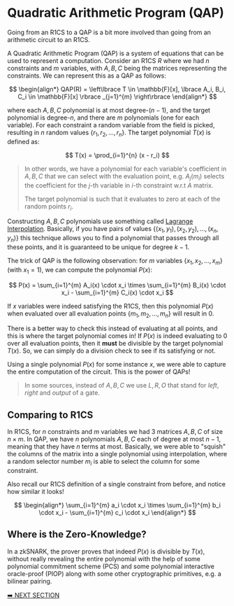 # Quadratic Arithmetic Program (QAP)

Going from an R1CS to a QAP is a bit more involved than going from an arithmetic circuit to an R1CS.

A Quadratic Arithmetic Program (QAP) is a system of equations that can be used to represent a computation. Consider an R1CS $R$ where we had $n$ constraints and $m$ variables, with $A, B, C$ being the matrices representing the constraints. We can represent this as a QAP as follows:

$$
\begin{align*}
QAP(R) = \left\lbrace
  T \in \mathbb{F}[x],
  \lbrace
    A_i, B_i, C_i \in \mathbb{F}[x]
  \rbrace _{j=1}^{m}
\right\rbrace
\end{align*}
$$

where each $A, B, C$ polynomial is at most degree-$(n-1)$, and the target polynomial is degree-$n$, and there are $m$ polynomials (one for each variable). For each constraint a random variable from the field is picked, resulting in $n$ random values $\lbrace r_1, r_2, \ldots, r_n \rbrace$. The target polynomial $T(x)$ is defined as:

$$
T(x) = \prod_{i=1}^{n} (x - r_i)
$$

> In other words, we have a polynomial for each variable's coefficient in $A, B, C$ that we can select with the evaluation point, e.g. $A_j(m_i)$ selects the coefficient for the $j$-th variable in $i$-th constraint w.r.t $A$ matrix.
>
> The target polynomial is such that it evaluates to zero at each of the random points $r_i$.

Constructing $A, B, C$ polynomials use something called [Lagrange Interpolation](https://mathworld.wolfram.com/LagrangeInterpolatingPolynomial.html). Basically, if you have pairs of values $\lbrace (x_1, y_1), (x_2, y_2), \ldots, (x_n, y_n) \rbrace$ this technique allows you to find a polynomial that passes through all these points, and it is guaranteed to be unique for degree $k-1$.

The trick of QAP is the following observation: for $m$ variables $\lbrace x_1, x_2, \ldots, x_m \rbrace$ (with $x_1 = 1$), we can compute the polynomial $P(x)$:

$$
P(x) =
\sum_{i=1}^{m} A_i(x) \cdot x_i \times \sum_{i=1}^{m} B_i(x) \cdot x_i - \sum_{i=1}^{m} C_i(x) \cdot x_i
$$

If $x$ variables were indeed satisfying the R1CS, then this polynomial $P(x)$ when evaluated over all evaluation points $\lbrace m_1, m_2, \ldots, m_n \rbrace$ will result in 0.

There is a better way to check this instead of evaluating at all points, and this is where the target polynomial comes in! If $P(x)$ is indeed evaluating to 0 over all evaluation points, then it **must** be divisible by the target polynomial $T(x)$. So, we can simply do a division check to see if its satisfying or not.

Using a single polynomial $P(x)$ for some instance $x$, we were able to capture the entire computation of the circuit. This is the power of QAPs!

> In some sources, instead of $A, B, C$ we use $L, R, O$ that stand for _left_, _right_ and _output_ of a gate.

## Comparing to R1CS

In R1CS, for $n$ constraints and $m$ variables we had 3 matrices $A, B, C$ of size $n \times m$. In QAP, we have $n$ polynomials $A, B, C$ each of degree at most $n-1$, meaning that they have $n$ terms at most. Basically, we were able to "squish" the columns of the matrix into a single polynomial using interpolation, where a random selector number $m_i$ is able to select the column for some constraint.

Also recall our R1CS definition of a single constraint from before, and notice how similar it looks!

$$
\begin{align*}
\sum_{i=1}^{m} a_i \cdot x_i \times \sum_{i=1}^{m} b_i \cdot x_i - \sum_{i=1}^{m} c_i \cdot x_i
\end{align*}
$$

## Where is the Zero-Knowledge?

In a zkSNARK, the prover proves that indeed $P(x)$ is divisible by $T(x)$, without really revealing the entire polynomial with the help of some polynomial commitment scheme (PCS) and some polynomial interactive oracle-proof (PIOP) along with some other cryptographic primitives, e.g. a bilinear pairing.

[➡️ NEXT SECTION](./6-circuits.md)
